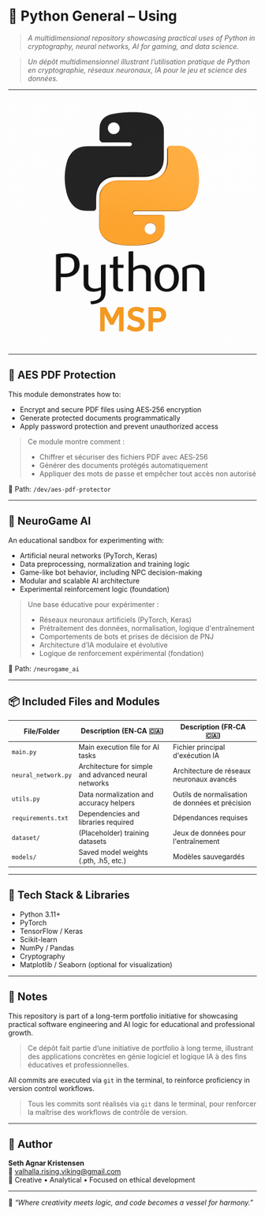 <!-- README.md -->

# 🐍 Python General – Using

> _A multidimensional repository showcasing practical uses of Python in cryptography, neural networks, AI for gaming, and data science._

> _Un dépôt multidimensionnel illustrant l’utilisation pratique de Python en cryptographie, réseaux neuronaux, IA pour le jeu et science des données._

---

![Python](Python.png)

---

## 🔐 AES PDF Protection

This module demonstrates how to:
- Encrypt and secure PDF files using AES‑256 encryption
- Generate protected documents programmatically
- Apply password protection and prevent unauthorized access

> Ce module montre comment :
> - Chiffrer et sécuriser des fichiers PDF avec AES‑256  
> - Générer des documents protégés automatiquement  
> - Appliquer des mots de passe et empêcher tout accès non autorisé

📁 Path: `/dev/aes-pdf-protector`

---

## 🧠 NeuroGame AI

An educational sandbox for experimenting with:
- Artificial neural networks (PyTorch, Keras)
- Data preprocessing, normalization and training logic
- Game-like bot behavior, including NPC decision-making
- Modular and scalable AI architecture
- Experimental reinforcement logic (foundation)

> Une base éducative pour expérimenter :
> - Réseaux neuronaux artificiels (PyTorch, Keras)  
> - Prétraitement des données, normalisation, logique d'entraînement  
> - Comportements de bots et prises de décision de PNJ  
> - Architecture d’IA modulaire et évolutive  
> - Logique de renforcement expérimental (fondation)

📁 Path: `/neurogame_ai`

---

## 📦 Included Files and Modules

| File/Folder              | Description (EN‑CA 🇨🇦)                                     | Description (FR‑CA 🇨🇦)                            |
|--------------------------|-------------------------------------------------------------|----------------------------------------------------|
| `main.py`                | Main execution file for AI tasks                           | Fichier principal d'exécution IA                  |
| `neural_network.py`      | Architecture for simple and advanced neural networks        | Architecture de réseaux neuronaux avancés        |
| `utils.py`               | Data normalization and accuracy helpers                     | Outils de normalisation de données et précision   |
| `requirements.txt`       | Dependencies and libraries required                         | Dépendances requises                              |
| `dataset/`               | (Placeholder) training datasets                             | Jeux de données pour l'entraînement               |
| `models/`                | Saved model weights (.pth, .h5, etc.)                       | Modèles sauvegardés                               |

---

## 🧪 Tech Stack & Libraries

- Python 3.11+
- PyTorch
- TensorFlow / Keras
- Scikit-learn
- NumPy / Pandas
- Cryptography
- Matplotlib / Seaborn (optional for visualization)

---

## 🧭 Notes

This repository is part of a long-term portfolio initiative for showcasing practical software engineering and AI logic for educational and professional growth.

> Ce dépôt fait partie d’une initiative de portfolio à long terme, illustrant des applications concrètes en génie logiciel et logique IA à des fins éducatives et professionnelles.

All commits are executed via `git` in the terminal, to reinforce proficiency in version control workflows.

> Tous les commits sont réalisés via `git` dans le terminal, pour renforcer la maîtrise des workflows de contrôle de version.

---

## 👤 Author

**Seth Agnar Kristensen**  
📧 [valhalla.rising.viking@gmail.com](mailto:valhalla.rising.viking@gmail.com)  
🧠 Creative • Analytical • Focused on ethical development

---

🌱 _“Where creativity meets logic, and code becomes a vessel for harmony.”_
